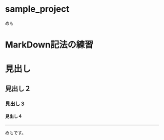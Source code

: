 sample_project
==============

めも

# MarkDown記法の練習

# 見出し

## 見出し２
### 見出し３
#### 見出し４

*****************

めもです。

